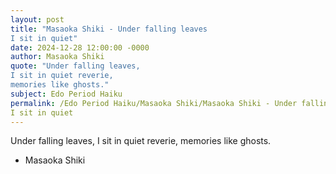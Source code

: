 ```yaml
---
layout: post
title: "Masaoka Shiki - Under falling leaves
I sit in quiet"
date: 2024-12-28 12:00:00 -0000
author: Masaoka Shiki
quote: "Under falling leaves,
I sit in quiet reverie,
memories like ghosts."
subject: Edo Period Haiku
permalink: /Edo Period Haiku/Masaoka Shiki/Masaoka Shiki - Under falling leaves
I sit in quiet
---
```


Under falling leaves,
I sit in quiet reverie,
memories like ghosts.

- Masaoka Shiki
